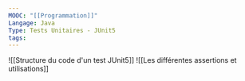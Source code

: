 ```yaml
---
MOOC: "[[Programmation]]"
Langage: Java
Type: Tests Unitaires - JUnit5
tags:
---
```

![[Structure du code d'un test JUnit5]]
![[Les différentes assertions et utilisations]]